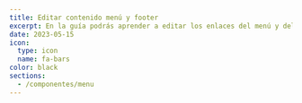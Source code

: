 ```yaml
---
title: Editar contenido menú y footer
excerpt: En la guía podrás aprender a editar los enlaces del menú y del footer  
date: 2023-05-15
icon:
  type: icon
  name: fa-bars
color: black
sections:
  - /componentes/menu
---
```

